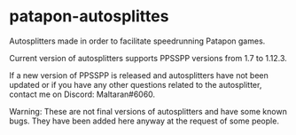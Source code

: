 # patapon-autosplittes

Autosplitters made in order to facilitate speedrunning Patapon games.

Current version of autosplitters supports PPSSPP versions from 1.7 to 1.12.3.

If a new version of PPSSPP is released and autosplitters have not been updated or if you have any other questions related to the autosplitter, contact me on Discord: Maltaran#6060.

Warning: These are not final versions of autosplitters and have some known bugs. They have been added here anyway at the request of some people. 

